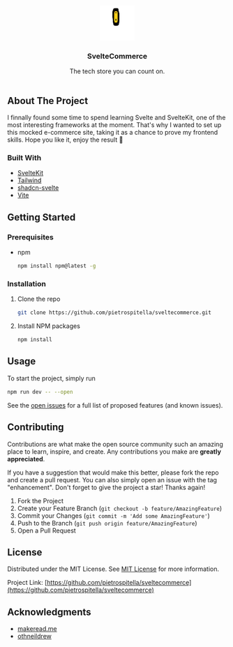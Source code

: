 
<br/>
<div align="center">
<img src="./src/lib/images/logo.svg" alt="Logo" width="80" height="80">

<h3 align="center">SvelteCommerce</h3>
<p align="center">
The tech store you can count on.
<br/>
<br/>
</p>
</div>

## About The Project

<!-- ![Product Screenshot](https://picsum.photos/1920/1080) -->

I finnally found some time to spend learning Svelte and SvelteKit, one of the most interesting frameworks at the moment. That's why I wanted to set up this mocked e-commerce site, taking it as a chance to prove my frontend skills. Hope you like it, enjoy the result 🙂

### Built With

- [SvelteKit](https://kit.svelte.dev/)
- [Tailwind](https://tailwindcss.com/)
- [shadcn-svelte](https://www.shadcn-svelte.com/)
- [Vite](https://vitejs.dev/)

## Getting Started

### Prerequisites

- npm
  ```sh
  npm install npm@latest -g
  ```

### Installation

1. Clone the repo
   ```sh
   git clone https://github.com/pietrospitella/sveltecommerce.git
   ```
2. Install NPM packages
   ```sh
   npm install
   ```
## Usage

To start the project, simply run
   ```sh
   npm run dev -- --open
   ```

See the [open issues](https://github.com/pietrospitella/sveltecommerce/issues) for a full list of proposed features (and known issues).

## Contributing

Contributions are what make the open source community such an amazing place to learn, inspire, and create. Any contributions you make are **greatly appreciated**.

If you have a suggestion that would make this better, please fork the repo and create a pull request. You can also simply open an issue with the tag "enhancement".
Don't forget to give the project a star! Thanks again!

1. Fork the Project
2. Create your Feature Branch (`git checkout -b feature/AmazingFeature`)
3. Commit your Changes (`git commit -m 'Add some AmazingFeature'`)
4. Push to the Branch (`git push origin feature/AmazingFeature`)
5. Open a Pull Request
## License

Distributed under the MIT License. See [MIT License](https://opensource.org/licenses/MIT) for more information.

Project Link: [https://github.com/pietrospitella/sveltecommerce](https://github.com/pietrospitella/sveltecommerce)

## Acknowledgments

- [makeread.me](https://github.com/ShaanCoding/ReadME-Generator)
- [othneildrew](https://github.com/othneildrew/Best-README-Template)